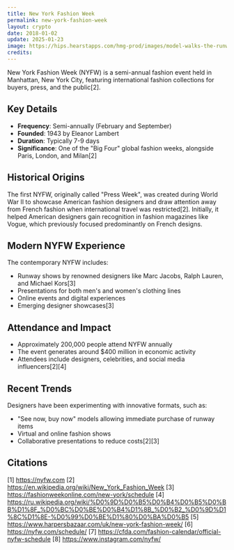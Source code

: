 ```yaml
---
title: New York Fashion Week
permalink: new-york-fashion-week
layout: crypto
date: 2018-01-02
update: 2025-01-23
image: https://hips.hearstapps.com/hmg-prod/images/model-walks-the-runway-during-duty-free-the-s-s-2025-off-news-photo-1726241066.jpg
credits:
---
```


New York Fashion Week (NYFW) is a semi-annual fashion event held in Manhattan, New York City, featuring international fashion collections for buyers, press, and the public[2].

## Key Details

- **Frequency**: Semi-annually (February and September)
- **Founded**: 1943 by Eleanor Lambert
- **Duration**: Typically 7-9 days
- **Significance**: One of the "Big Four" global fashion weeks, alongside Paris, London, and Milan[2]

## Historical Origins

The first NYFW, originally called "Press Week", was created during World War II to showcase American fashion designers and draw attention away from French fashion when international travel was restricted[2]. Initially, it helped American designers gain recognition in fashion magazines like Vogue, which previously focused predominantly on French designs.

## Modern NYFW Experience

The contemporary NYFW includes:
- Runway shows by renowned designers like Marc Jacobs, Ralph Lauren, and Michael Kors[3]
- Presentations for both men's and women's clothing lines
- Online events and digital experiences
- Emerging designer showcases[3]

## Attendance and Impact

- Approximately 200,000 people attend NYFW annually
- The event generates around $400 million in economic activity
- Attendees include designers, celebrities, and social media influencers[2][4]

## Recent Trends

Designers have been experimenting with innovative formats, such as:
- "See now, buy now" models allowing immediate purchase of runway items
- Virtual and online fashion shows
- Collaborative presentations to reduce costs[2][3]

## Citations

[1] https://nyfw.com
[2] https://en.wikipedia.org/wiki/New_York_Fashion_Week
[3] https://fashionweekonline.com/new-york/schedule
[4] https://ru.wikipedia.org/wiki/%D0%9D%D0%B5%D0%B4%D0%B5%D0%BB%D1%8F_%D0%BC%D0%BE%D0%B4%D1%8B_%D0%B2_%D0%9D%D1%8C%D1%8E-%D0%99%D0%BE%D1%80%D0%BA%D0%B5
[5] https://www.harpersbazaar.com/uk/new-york-fashion-week/
[6] https://nyfw.com/schedule/
[7] https://cfda.com/fashion-calendar/official-nyfw-schedule
[8] https://www.instagram.com/nyfw/
